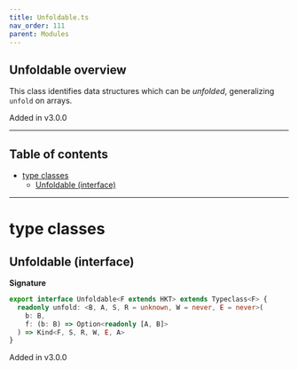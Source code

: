 ```yaml
---
title: Unfoldable.ts
nav_order: 111
parent: Modules
---
```


## Unfoldable overview

This class identifies data structures which can be _unfolded_, generalizing `unfold` on arrays.

Added in v3.0.0

---

<h2 class="text-delta">Table of contents</h2>

- [type classes](#type-classes)
  - [Unfoldable (interface)](#unfoldable-interface)

---

# type classes

## Unfoldable (interface)

**Signature**

```ts
export interface Unfoldable<F extends HKT> extends Typeclass<F> {
  readonly unfold: <B, A, S, R = unknown, W = never, E = never>(
    b: B,
    f: (b: B) => Option<readonly [A, B]>
  ) => Kind<F, S, R, W, E, A>
}
```

Added in v3.0.0
